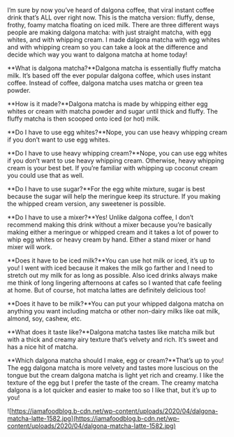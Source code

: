 I’m sure by now you’ve heard of dalgona coffee, that viral instant coffee drink that’s ALL over right now. This is the matcha version: fluffy, dense, frothy, foamy matcha floating on iced milk. There are three different ways people are making dalgona matcha: with just straight matcha, with egg whites, and with whipping cream. I made dalgona matcha with egg whites and with whipping cream so you can take a look at the difference and decide which way you want to dalgona matcha at home today!

**What is dalgona matcha?**Dalgona matcha is essentially fluffy matcha milk. It’s based off the ever popular dalgona coffee, which uses instant coffee. Instead of coffee, dalgona matcha uses matcha or green tea powder.

**How is it made?**Dalgona matcha is made by whipping either egg whites or cream with matcha powder and sugar until thick and fluffy. The fluffy matcha is then scooped onto iced (or hot) milk.

**Do I have to use egg whites?**Nope, you can use heavy whipping cream if you don’t want to use egg whites.

**Do I have to use heavy whipping cream?**Nope, you can use egg whites if you don’t want to use heavy whipping cream. Otherwise, heavy whipping cream is your best bet. If you’re familiar with whipping up coconut cream you could use that as well.

**Do I have to use sugar?**For the egg white mixture, sugar is best because the sugar will help the meringue keep its structure. If you making the whipped cream version, any sweetener is possible.

**Do I have to use a mixer?**Yes! Unlike dalgona coffee, I don’t recommend making this drink without a mixer because you’re basically making either a meringue or whipped cream and it takes a lot of power to whip egg whites or heavy cream by hand. Either a stand mixer or hand mixer will work.

**Does it have to be iced milk?**You can use hot milk or iced, it’s up to you! I went with iced because it makes the milk go farther and I need to stretch out my milk for as long as possible. Also iced drinks always make me think of long lingering afternoons at cafes so I wanted that cafe feeling at home. But of course, hot matcha lattes are definitely delicious too!

**Does it have to be milk?**You can put your whipped dalgona matcha on anything you want including matcha or other non-dairy milks like oat milk, almond, soy, cashew, etc.

**What does it taste like?**Dalgona matcha tastes like matcha milk but with a thick and creamy airy texture that’s velvety and rich. It’s sweet and has a nice hit of matcha.

**Which dalgona matcha should I make, egg or cream?**That’s up to you! The egg dalgona matcha is more velvety and tastes more luscious on the tongue but the cream dalgona matcha is light yet rich and creamy. I like the texture of the egg but I prefer the taste of the cream. The creamy matcha dalgona is a lot quicker and easier to make too so I like that, but it’s up to you!

![https://iamafoodblog.b-cdn.net/wp-content/uploads/2020/04/dalgona-matcha-latte-1582.jpg](https://iamafoodblog.b-cdn.net/wp-content/uploads/2020/04/dalgona-matcha-latte-1582.jpg)
